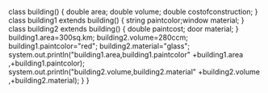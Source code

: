 class building()
{
double area;
double volume;
double costofconstruction;
}
class building1 extends building()
{
string paintcolor;window material;
}
class building2 extends building()
{
double paintcost;
door material;
}
building1.area=300sq.km;
building2.volume=280ccm;
building1.paintcolor="red";
building2.material="glass";
system.out.println("building1.area,building1.paintcolor" +building1.area ,+building1.paintcolor);
system.out.println("building2.volume,building2.material" +building2.volume ,+building2.material);
}
}
